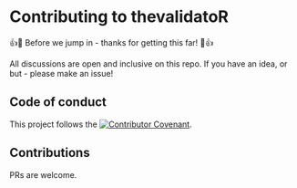 # Contributing to thevalidatoR

:+1::tada: Before we jump in - thanks for getting this far! :tada::+1:

All discussions are open and inclusive on this repo. If you have an idea, or but - please make an issue! 

## Code of conduct

This project follows the [![Contributor Covenant](https://img.shields.io/badge/Contributor%20Covenant-2.1-4baaaa.svg)](.github/CODE_OF_CONDUCT.md).

## Contributions

PRs are welcome.

